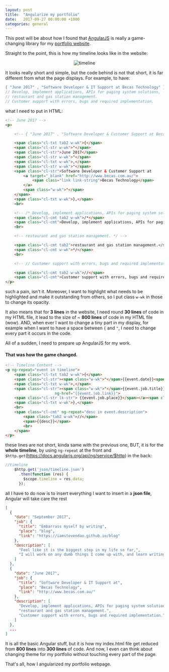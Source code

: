 ```yaml
---
layout: post
title:  "Angularize my portfolio"
date:   2017-09-27 00:00:00 +1000
categories: general
---
```


This post will be about how I found that [AngularJS](https://angularjs.org/) is really a game-changing library for my [portfolio website](https://iamstevendao.github.io/portfolio/).

Straight to the point, this is how my timeline looks like in the website:

<p align="center">
<img alt="timeline" src="https://rzxtwq.bn1302.livefilestore.com/y4mDPcJDBKB1vx2OkD5N11BH7gJXOmkbdGV5TpzYGF6beWfpUk8HkHykNDsX9vT5oKpbxttcq7gInIYj9RnR3J_u1mv9wRBSIxd1M4KdYjlW5qzmR-BPzlTseaNWCbpwlSLIhznDc7TC-aBQyzM33tpt6cBD-6E9czINuY0RwF4KCr_nz0vMzZL8OcRqdEJA4tlfQFSaek4DmRFL4wTlUljMw?width=2058&height=1035&cropmode=none">
</p>

It looks really short and simple, but the code behind is not that short, it is far different from what the page displays.
For example, to have:

```cs
{ "June 2017" , "Software Developer & IT Support at Becas Technology" }, 
// Develop, implement applications, APIs for paging system solutions, 
// restaurant and gas station management. 
// Customer support with errors, bugs and required implementation. 
```

what I need to put in HTML:
```html
<!-- June 2017 -->
<p>

	<!-- { "June 2017" , "Software Developer & Customer Support at Becas Technology " },  -->

	<span class="cl-txt tab2 w-wk">{</span>
	<span class="cl-str w-wk">"</span>
	<span class="cl-str">June 2017</span>
	<span class="cl-str w-wk">"</span>
	<span class="cl-txt w-wk">,</span>
	<span class="cl-str w-wk">"</span>
	<span class="cl-str">Software Developer & Customer Support at
		<a target="_blank" href="http://www.becas.com.au/">
			<span class="link link-string">Becas Technology</span>
		</a>
		<span class="w-wk">"</span>
	</span>
	<span class="cl-txt w-wk">},</span>
	<br>

	<!-- /* Develop, implement applications, APIs for paging system solutions,	-->
	<span class="cl-cmt tab2 w-wk">/*</span>
	<span class="cl-cmt">Develop, implement applications, APIs for paging system solutions,</span>
	<br>

	<!-- restaurant and gas station management. */ -->

	<span class="cl-cmt tab2">restaurant and gas station management.</span>
	<span class="cl-cmt w-wk">*/</span>
	<br>

	<!-- // Customer support with errors, bugs and required implementation. -->

	<span class="cl-cmt tab2 w-wk">//</span>
	<span class="cl-cmt">Customer support with errors, bugs and required implementation.</span>
</p>
```

such a pain, isn't it. Moreover, I want to highlight what needs to be highlighted and make it outstanding from others, so I put class `w-wk` in those to change its opacity.

It also means that for **3 lines** in the website, I need round **30 lines** of code in my HTML file, it lead to the size of ~ **800 lines** of code in my HTML file (wow). AND, when ever I want to change a tiny part in my display, for example when I want to have a space between `{` and `"`, I need to change every part it occurs in the code.

All of a sudden, I need to prepare up AngularJS for my work.

#### That was how the game changed.

```html
<!-- Timeline Content -->
<p ng-repeat="event in timeline">
	<span class="cl-txt tab2 w-wk">{</span>
	<span class="cl-str"><span class="w-wk">"</span>{{event.date}}<span class="w-wk">"</span></span>
	<span class="cl-txt w-wk">,</span>
	<span class="cl-str"><span class="w-wk">"</span>{{event.job.title}}</span><a ng-if="event.job.hasOwnProperty('place')"
					  ng-href="{{event.job.link}}">
	<span class="cl-str lk-str"> {{event.job.place}}</span></a><span class="w-wk cl-str">"</span>
	<span class="cl-txt w-wk">},</span>
	<br>
	<span class="cl-cmt" ng-repeat="desc in event.description">
		<span class="tab2 w-wk">//</span>
		<span>{{desc}}</span>
		<br>
	</span>
</p>
```

these lines are not short, kinda same with the previous one, BUT, it is for the **whole timeline**, by using `ng-repeat` at the front and `$http.get`(https://docs.angularjs.org/api/ng/service/$http) in the back: 

```js
//timeline
    $http.get('json/timeline.json')
      .then(function (res) {
        $scope.timeline = res.data;
      });
```

all I have to do now is to insert everything I want to insert in a **json file**, Angular will take care the rest

```json
[
  {
    "date": "September 2017",
    "job": {
      "title": "Embarrass myself by writing",
      "place": "blog",
      "link": "https://iamstevendao.github.io/blog"
    },
    "description": [
      "Feel like it is the biggest step in my life so far,",
      "I will work on any dumb things I come up with, and learn writing like other awesome people"
    ]
  },
  {
    "date": "June 2017",
    "job": {
      "title": "Software Developer & IT Support at",
      "place": "Becas Technology",
      "link": "http://www.becas.com.au/"
    },
    "description": [
      "Develop, implement applications, APIs for paging system solutions,",
      "restaurant and gas station management.",
      "Customer support with errors, bugs and required implementation."
    ]
  },
  ...
]
```

It is all the basic Angular stuff, but it is how my index.html file get reduced from **800 lines** into **300 lines** of code. And now, I even can think about changing theme for my portfolio without touching every part of the page.

That's all, how I angularized my portfolio webpage.